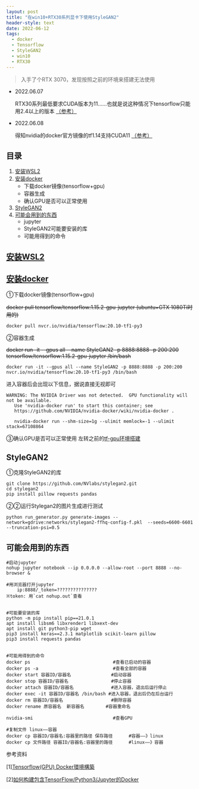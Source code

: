 ```yaml
---
layout: post
title: "在win10+RTX30系列显卡下使用StyleGAN2"
header-style: text
date: 2022-06-12
tags:
  - docker
  - Tensorflow
  - StyleGAN2
  - win10
  - RTX30
---
```

>入手了个RTX 3070，发现按照之前的环境来搭建无法使用

- 2022.06.07

	RTX30系列最低要求CUDA版本为11……也就是说这种情况下tensorflow只能用2.4以上的版本 [（参考）](https://blog.csdn.net/weixin_51557309/article/details/121939430)


- 2022.06.08

	得知nvidia的docker官方镜像的tf1.14支持CUDA11 [（参考）](https://github.com/NVlabs/stylegan2-ada/issues/10)

## 目录
1. [安装WSL2](#安装WSL2)  
2. [安装docker](#安装docker) 
	- 下载docker镜像(tensorflow+gpu)
	- 容器生成
	- 确认GPU是否可以正常使用
3. [StyleGAN2](#StyleGAN2)
4. [可能会用到的东西](#可能会用到的东西)
	- jupyter
	- StyleGAN2可能要安装的库
	- 可能用得到的命令


## [安装WSL2](https://docs.microsoft.com/zh-tw/windows/wsl/install-manual)

## [安装docker](https://www.docker.com/)

①下载docker镜像(tensorflow+gpu)

~~docker pull tensorflow/tensorflow:1.15.2-gpu-jupyter (ubuntu+GTX 1080Ti时用的)~~
```
docker pull nvcr.io/nvidia/tensorflow:20.10-tf1-py3

```

②容器生成

~~docker run -it --gpus all --name StyleGAN2 -p 8888:8888 -p 200:200 tensorflow/tensorflow:1.15.2-gpu-jupyter /bin/bash~~
```
docker run -it --gpus all --name StyleGAN2 -p 8888:8888 -p 200:200 nvcr.io/nvidia/tensorflow:20.10-tf1-py3 /bin/bash
```
进入容器后会出现以下信息，据说直接无视即可
```
WARNING: The NVIDIA Driver was not detected.  GPU functionality will not be available.
   Use 'nvidia-docker run' to start this container; see
   https://github.com/NVIDIA/nvidia-docker/wiki/nvidia-docker .

   nvidia-docker run --shm-size=1g --ulimit memlock=-1 --ulimit stack=67108864
```
➂确认GPU是否可以正常使用
左转之前的[tf-gpu环境搭建](./2020-06-02-win10-anaconda-tf1.md)

## StyleGAN2
①克隆StyleGAN2的库
```
git clone https://github.com/NVlabs/stylegan2.git
cd stylegan2
pip install pillow requests pandas 
```
②②运行Stylegan2的图片生成进行测试
```
python run_generator.py generate-images --network=gdrive:networks/stylegan2-ffhq-config-f.pkl  --seeds=6600-6601 --truncation-psi=0.5
```


## 可能会用到的东西


```
#启动jupyter
nohup jupyter notebook --ip 0.0.0.0 --allow-root --port 8888 --no-browser &

#用浏览器打开jupyter
	ip:8888/_token=???????????????
※token: 用`cat nohup.out`查看


#可能要安装的库
python -m pip install pip==21.0.1
apt install libsm6 libxrender1 libxext-dev
apt install git python3-pip wget
pip3 install keras==2.3.1 matplotlib scikit-learn pillow
pip3 install requests pandas


#可能用得到的命令
docker ps								#查看已启动的容器
docker ps -a						   	#查看全部的容器
docker start 容器ID/容器名				#启动容器
docker stop 容器ID/容器名				#停止容器
docker attach 容器ID/容器名				#进入容器，退出后运行停止
docker exec -it 容器ID/容器名 /bin/bash #进入容器，退出后仍在后台运行
docker rm 容器ID/容器名 					#删除容器
docker rename 原容器名  新容器名		#容器重命名

nvidia-smi								#查看GPU

#复制文件 linux——容器
docker cp 容器ID/容器名:容器里的路径 保存路径		#容器——》linux
docker cp 文件路径 容器ID/容器名:容器里的路径		#linux——》容器
```

参考资料

[1][Tensorflow(GPU) Docker環境構築](https://www.tensorflow.org/install/docker#gpu_support)

[2][如何构建包含TensorFlow/Python3/Jupyter的Docker](https://zhuanlan.zhihu.com/p/66278558)
